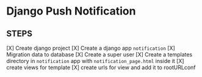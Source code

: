 # Django Push Notification

## STEPS
[X] Create django project 
[X] Create a django app `notification`
[X] Migration data to database
[X] Create a super user
[X] Create a templates directory in `notification` app with `notification_page.html` inside it
[X] create views for template
[X] create urls for view and add it to rootURLconf
